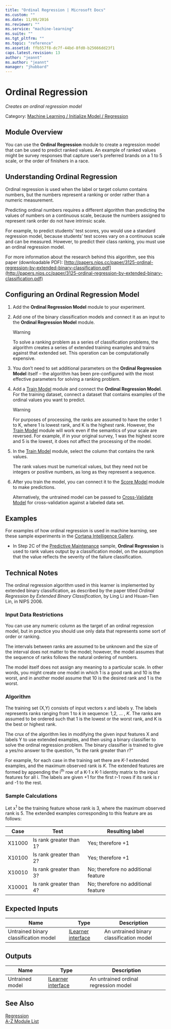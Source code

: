 ```yaml
---
title: "Ordinal Regression | Microsoft Docs"
ms.custom: ""
ms.date: 11/09/2016
ms.reviewer: ""
ms.service: "machine-learning"
ms.suite: ""
ms.tgt_pltfrm: ""
ms.topic: "reference"
ms.assetid: ffb557f8-dc7f-44bd-8fd0-b25666dd23f1
caps.latest.revision: 13
author: "jeannt"
ms.author: "jeannt"
manager: "jhubbard"
---
```

# Ordinal Regression
*Creates an ordinal regression model*  
  
 Category: [Machine Learning / Initialize Model / Regression](machine-learning-initialize-model-regression.md)  
  
##  <a name="Remarks"></a> Module Overview  
 You can use the **Ordinal Regression** module to create a regression model that can be used to predict ranked values.  An example of ranked values might be survey responses that capture user’s preferred brands on a 1 to 5 scale, or the order of finishers in a race.  
  
## Understanding Ordinal Regression  
 Ordinal regression is used when the label or target column contains numbers, but the numbers represent a ranking or order rather than a numeric measurement. 
 
 Predicting ordinal numbers requires a different algorithm than predicting the values of numbers on a continuous scale, because the numbers assigned to represent rank order do not have intrinsic scale. 
 
 For example, to predict students’ test scores, you would use a standard regression model, because students’ test scores vary on a continuous scale and can be measured. However, to predict their class ranking, you must use an ordinal regression model.  
  
 For more information about the research behind this algorithm, see this paper (downloadable PDF): [http://papers.nips.cc/paper/3125-ordinal-regression-by-extended-binary-classification.pdf](http://papers.nips.cc/paper/3125-ordinal-regression-by-extended-binary-classification.pdf)  
  
## Configuring an Ordinal Regression Model  
  
1.  Add the **Ordinal Regression Model** module to your experiment.  
  
2.  Add one of the binary classification models and connect it as an input to the **Ordinal Regression Model** module.  
  
    > [!WARNING]
    >  To solve a ranking problem as a series of classification problems, the algorithm creates a series of extended training examples and trains against that extended set. This operation can be computationally expensive.  
  
3.  You don’t need to set additional parameters on the **Ordinal Regression Model** itself – the algorithm has been pre-configured with the most effective parameters for solving a ranking problem.  
  
4.  Add a [Train Model](train-model.md) module and connect the **Ordinal Regression Model**. For the training dataset, connect a dataset that contains examples of the ordinal values you want to predict.  
  
    > [!WARNING]
    >  For purposes of processing, the ranks are assumed to have the order 1 to K, where 1 is lowest rank, and K is the highest rank. However, the [Train Model](train-model.md) module will work even if the semantics of your scale are reversed. For example, if in your original survey, 1 was the highest score and 5 is the lowest, it does not affect the processing of the model.  
  
5.  In the [Train Model](train-model.md) module, select the column that contains the rank values.  
  
     The rank values must be numerical values, but they need not be integers or positive numbers, as long as they represent a sequence.  
  
6.  After you train the model, you can connect it to the [Score Model](score-model.md) module to make predictions.  
  
     Alternatively, the untrained model can be passed to [Cross-Validate Model](cross-validate-model.md) for cross-validation against a labeled data set.  
  
## Examples  
 For examples of how ordinal regression is used in machine learning, see these sample experiments in the [Cortana Intelligence Gallery](https://gallery.cortanaintelligence.com).  
  
-   In Step 2C of the [Predictive Maintenance](https://gallery.cortanaintelligence.com/Experiment/68b4a27dc53d426e902025e77a393702?r=legacy) sample, **Ordinal Regression** is used to rank values output by a classification model, on the assumption that the value reflects the severity of the failure classification.  
  
##  <a name="Notes"></a> Technical Notes  

 The ordinal regression algorithm used in this learner is implemented by extended binary classification, as described by the paper titled *Ordinal Regression by Extended Binary Classification*, by Ling Li and Hsuan-Tien Lin, in NIPS 2006.  
 
### Input Data Restrictions

 You can use any numeric column as the target of an ordinal regression model, but in practice you should use only data that represents some sort of order or ranking. 
 
 The intervals between ranks are assumed to be unknown and the size of the interval does not matter to the model; however, the model assumes that the sequence of ranks follows the natural ordering of numbers.  
  
 The model itself does not assign any meaning to a particular scale. In other words, you might create one model in which 1 is a good rank and 10 is the worst, and in another model assume that 10 is the desired rank and 1 is the worst.  
  
###  <a name="SubSection1"></a> Algorithm  
 The training set (X,Y) consists of input vectors x and labels y. The labels represents ranks ranging from 1 to *k* in sequence:  1,2, … , *K*.  The ranks are assumed to be ordered such that  1 is the lowest or the worst rank, and K is the best or highest rank.  
  
 The crux of the algorithm lies in modifying the given input features X and labels Y to use extended examples, and then using a binary classifier to solve the ordinal regression problem. The binary classifier is trained to give a yes/no answer to the question, “Is the rank greater than r?”  
  
 For example, for each case in the training set there are *K-1* extended examples, and the maximum observed rank is *K*. The extended features are formed by appending the i<sup>th</sup> row of a K-1 x K-1 identity matrix to the input features for all i. The labels are given +1 for the first r-1 rows if its rank is r and -1 to the rest.  
  
###  <a name="SubSection2"></a> Sample Calculations  
 Let x<sup>1</sup> be the training feature whose rank is 3, where the maximum observed rank is 5. The extended examples corresponding to this feature are as follows:  
  
|Case|Test|Resulting label|  
|----------|----------|---------------------|  
|X11000|Is rank greater than 1?|Yes; therefore +1|  
|X10100|Is rank greater than 2?|Yes; therefore +1|  
|X10010|Is rank greater than 3?|No; therefore no additional feature|  
|X10001|Is rank greater than 4?|No; therefore no additional feature|  
  
##  <a name="ExpectedInputs"></a> Expected Inputs  
  
|Name|Type|Description|  
|----------|----------|-----------------|  
|Untrained binary classification model|[ILearner interface](ilearner-interface.md)|An untrained binary classification model|  
  
##  <a name="Outputs"></a> Outputs  
  
|Name|Type|Description|  
|----------|----------|-----------------|  
|Untrained model|[ILearner interface](ilearner-interface.md)|An untrained ordinal regression model|  
  
## See Also  
 [Regression](machine-learning-initialize-model-regression.md)   
 [A-Z Module List](a-z-module-list.md)